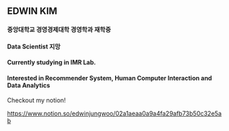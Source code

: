## EDWIN KIM
#### 중앙대학교 경영경제대학 경영학과 재학중
#### Data Scientist 지망
#### Currently studying in IMR Lab.
#### Interested in Recommender System, Human Computer Interaction and Data Analytics


Checkout my notion!

https://www.notion.so/edwinjungwoo/02a1aeaa0a9a4fa29afb73b50c32e5ab
